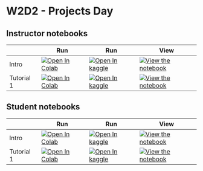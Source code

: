# W2D2 - Projects Day

## Instructor notebooks

|   | Run | Run | View |
| - | --- | --- | ---- |
| Intro | [![Open In Colab](https://colab.research.google.com/assets/colab-badge.svg)](https://colab.research.google.com/github/neuromatch/climate-test-build/blob/main/tutorials/W2D2_ProjectsDay/W2D2_Intro.ipynb) | [![Open In kaggle](https://kaggle.com/static/images/open-in-kaggle.svg)](https://kaggle.com/kernels/welcome?src=https://raw.githubusercontent.com/neuromatch/climate-test-build/main/tutorials/W2D2_ProjectsDay/W2D2_Intro.ipynb) | [![View the notebook](https://img.shields.io/badge/render-nbviewer-orange.svg)](https://nbviewer.jupyter.org/github/neuromatch/climate-test-build/blob/main/tutorials/W2D2_ProjectsDay/W2D2_Intro.ipynb?flush_cache=true) |
| Tutorial 1 | [![Open In Colab](https://colab.research.google.com/assets/colab-badge.svg)](https://colab.research.google.com/github/neuromatch/climate-test-build/blob/main/tutorials/W2D2_ProjectsDay/instructor/W2D2_Tutorial1.ipynb) | [![Open In kaggle](https://kaggle.com/static/images/open-in-kaggle.svg)](https://kaggle.com/kernels/welcome?src=https://raw.githubusercontent.com/neuromatch/climate-test-build/main/tutorials/W2D2_ProjectsDay/instructor/W2D2_Tutorial1.ipynb) | [![View the notebook](https://img.shields.io/badge/render-nbviewer-orange.svg)](https://nbviewer.jupyter.org/github/neuromatch/climate-test-build/blob/main/tutorials/W2D2_ProjectsDay/instructor/W2D2_Tutorial1.ipynb?flush_cache=true) |


## Student notebooks

|   | Run | Run | View |
| - | --- | --- | ---- |
| Intro | [![Open In Colab](https://colab.research.google.com/assets/colab-badge.svg)](https://colab.research.google.com/github/neuromatch/climate-test-build/blob/main/tutorials/W2D2_ProjectsDay/W2D2_Intro.ipynb) | [![Open In kaggle](https://kaggle.com/static/images/open-in-kaggle.svg)](https://kaggle.com/kernels/welcome?src=https://raw.githubusercontent.com/neuromatch/climate-test-build/main/tutorials/W2D2_ProjectsDay/W2D2_Intro.ipynb) | [![View the notebook](https://img.shields.io/badge/render-nbviewer-orange.svg)](https://nbviewer.jupyter.org/github/neuromatch/climate-test-build/blob/main/tutorials/W2D2_ProjectsDay/W2D2_Intro.ipynb?flush_cache=true) |
| Tutorial 1 | [![Open In Colab](https://colab.research.google.com/assets/colab-badge.svg)](https://colab.research.google.com/github/neuromatch/climate-test-build/blob/main/tutorials/W2D2_ProjectsDay/student/W2D2_Tutorial1.ipynb) | [![Open In kaggle](https://kaggle.com/static/images/open-in-kaggle.svg)](https://kaggle.com/kernels/welcome?src=https://raw.githubusercontent.com/neuromatch/climate-test-build/main/tutorials/W2D2_ProjectsDay/student/W2D2_Tutorial1.ipynb) | [![View the notebook](https://img.shields.io/badge/render-nbviewer-orange.svg)](https://nbviewer.jupyter.org/github/neuromatch/climate-test-build/blob/main/tutorials/W2D2_ProjectsDay/student/W2D2_Tutorial1.ipynb?flush_cache=true) |

